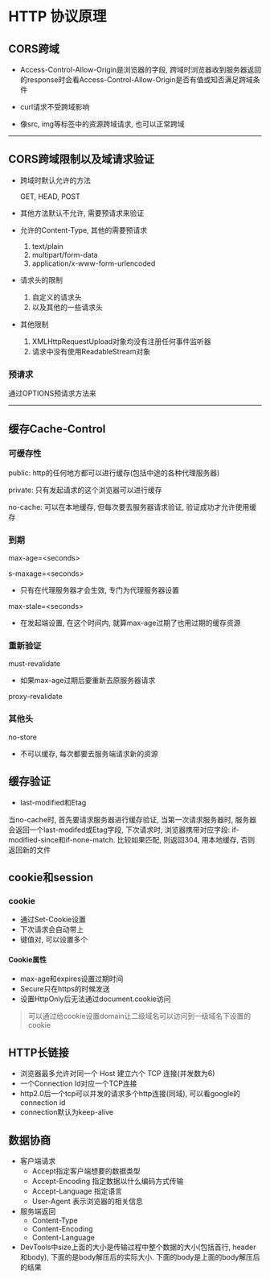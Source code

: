 # HTTP 协议原理

## CORS跨域
-  Access-Control-Allow-Origin是浏览器的字段, 跨域时浏览器收到服务器返回的response时会看Access-Control-Allow-Origin是否有值或知否满足跨域条件

-  curl请求不受跨域影响

-  像src, img等标签中的资源跨域请求, 也可以正常跨域
---

## CORS跨域限制以及域请求验证
- 跨域时默认允许的方法

  GET, HEAD, POST
- 其他方法默认不允许, 需要预请求来验证
- 允许的Content-Type, 其他的需要预请求
  1. text/plain
  2. multipart/form-data
  3. application/x-www-form-urlencoded
- 请求头的限制
  1. 自定义的请求头
  2. 以及其他的一些请求头
- 其他限制
  1. XMLHttpRequestUpload对象均没有注册任何事件监听器
  2. 请求中没有使用ReadableStream对象

### 预请求
通过OPTIONS预请求方法来

---
## 缓存Cache-Control
### 可缓存性
public: http的任何地方都可以进行缓存(包括中途的各种代理服务器)

private: 只有发起请求的这个浏览器可以进行缓存

no-cache: 可以在本地缓存, 但每次要去服务器请求验证, 验证成功才允许使用缓存

### 到期

max-age=\<seconds>

s-maxage=\<seconds>
  - 只有在代理服务器才会生效, 专门为代理服务器设置

max-stale=\<seconds>
  - 在发起端设置, 在这个时间内, 就算max-age过期了也用过期的缓存资源

### 重新验证

must-revalidate
  - 如果max-age过期后要重新去原服务器请求

proxy-revalidate

### 其他头

no-store
  - 不可以缓存, 每次都要去服务端请求新的资源

## 缓存验证

- last-modified和Etag

当no-cache时, 首先要请求服务器进行缓存验证, 当第一次请求服务器时, 服务器会返回一个last-modifed或Etag字段, 下次请求时, 浏览器携带对应字段: if-modified-since和if-none-match. 比较如果匹配, 则返回304, 用本地缓存, 否则返回新的文件

## cookie和session

### cookie
- 通过Set-Cookie设置
- 下次请求会自动带上
- 键值对, 可以设置多个
#### Cookie属性
- max-age和expires设置过期时间
- Secure只在https的时候发送
- 设置HttpOnly后无法通过document.cookie访问
> 可以通过给cookie设置domain让二级域名可以访问到一级域名下设置的cookie

## HTTP长链接
- 浏览器最多允许对同一个 Host 建立六个 TCP 连接(并发数为6)
- 一个Connection Id对应一个TCP连接
- http2.0后一个tcp可以并发的请求多个http连接(同域), 可以看google的connection id
- connection默认为keep-alive

## 数据协商
- 客户端请求
  - Accept指定客户端想要的数据类型
  - Accept-Encoding 指定数据以什么编码方式传输
  - Accept-Language 指定语言
  - User-Agent 表示浏览器的相关信息
- 服务端返回
  - Content-Type 
  - Content-Encoding
  - Content-Language
- DevTools中size上面的大小是传输过程中整个数据的大小(包括首行, header和body), 下面的是body解压后的实际大小. 下面的body是上面的body解压后的结果

